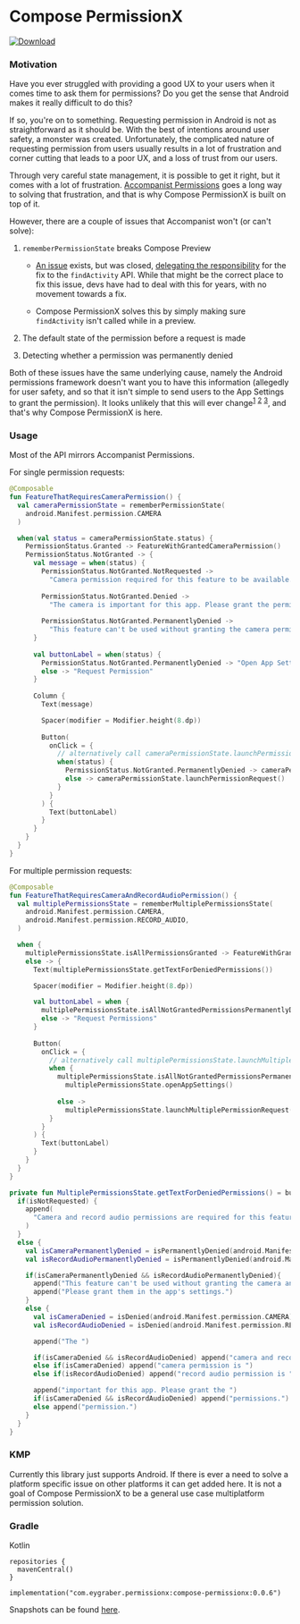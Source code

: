 # Compose PermissionX

[![Download](https://img.shields.io/maven-central/v/com.eygraber.permissionx/compose-permissionx/0.0.1)](https://search.maven.org/artifact/com.eygraber.permissionx/compose-permissionx)

### Motivation

Have you ever struggled with providing a good UX to your users when it comes time to ask them for permissions?
Do you get the sense that Android makes it really difficult to do this?

If so, you're on to something. Requesting permission in Android is not as straightforward as it should be. With the
best of intentions around user safety, a monster was created. Unfortunately, the complicated nature of requesting
permission from users usually results in a lot of frustration and corner cutting that leads to a poor UX, and a loss
of trust from our users.

Through very careful state management, it is possible to get it right, but it comes with a lot of frustration.
[Accompanist Permissions](https://google.github.io/accompanist/permissions/) goes a long way to solving that
frustration, and that is why Compose PermissionX is built on top of it.

However, there are a couple of issues that Accompanist won't (or can't solve):

1. `rememberPermissionState` breaks Compose Preview

    - [An issue](https://github.com/google/accompanist/issues/1498) exists, but was closed,
[delegating the responsibility](https://issuetracker.google.com/issues/267227895) for the fix to the
`findActivity` API. While that might be the correct place to fix this issue, devs have had to deal with this for years,
with no movement towards a fix.

    - Compose PermissionX solves this by simply making sure `findActivity` isn't called while in a preview.

2. The default state of the permission before a request is made
3. Detecting whether a permission was permanently denied

Both of these issues have the same underlying cause, namely the Android permissions framework doesn't want you to
have this information (allegedly for user safety, and so that it isn't simple to send users to the App Settings
to grant the permission). It looks unlikely that this will ever
change<sup>[1](https://github.com/google/accompanist/issues/1066)</sup>
<sup>[2](https://github.com/google/accompanist/issues/1300)</sup>
<sup>[3](https://github.com/google/accompanist/pull/990)</sup>, and that's why Compose PermissionX is here.

### Usage

Most of the API mirrors Accompanist Permissions.

For single permission requests:

```kotlin
@Composable
fun FeatureThatRequiresCameraPermission() {
  val cameraPermissionState = rememberPermissionState(
    android.Manifest.permission.CAMERA
  )

  when(val status = cameraPermissionState.status) {
    PermissionStatus.Granted -> FeatureWithGrantedCameraPermission()
    PermissionStatus.NotGranted -> {
      val message = when(status) {
        PermissionStatus.NotGranted.NotRequested ->
          "Camera permission required for this feature to be available. Please grant the permission."
        
        PermissionStatus.NotGranted.Denied ->
          "The camera is important for this app. Please grant the permission."
        
        PermissionStatus.NotGranted.PermanentlyDenied ->
          "This feature can't be used without granting the camera permission. Please grant it in the app's settings."
      }
      
      val buttonLabel = when(status) {
        PermissionStatus.NotGranted.PermanentlyDenied -> "Open App Settings"
        else -> "Request Permission"
      }
      
      Column {
        Text(message)

        Spacer(modifier = Modifier.height(8.dp))
        
        Button(
          onClick = {
            // alternatively call cameraPermissionState.launchPermissionRequestOrAppSettings()
            when(status) {
              PermissionStatus.NotGranted.PermanentlyDenied -> cameraPermissionState.openAppSettings()
              else -> cameraPermissionState.launchPermissionRequest()
            }
          }
        ) {
          Text(buttonLabel)
        }
      }
    }
  }
}
```

For multiple permission requests:

```kotlin
@Composable
fun FeatureThatRequiresCameraAndRecordAudioPermission() {
  val multiplePermissionsState = rememberMultiplePermissionsState(
    android.Manifest.permission.CAMERA,
    android.Manifest.permission.RECORD_AUDIO,
  )

  when {
    multiplePermissionsState.isAllPermissionsGranted -> FeatureWithGrantedCameraAndRecordAudioPermission()
    else -> {
      Text(multiplePermissionsState.getTextForDeniedPermissions())

      Spacer(modifier = Modifier.height(8.dp))

      val buttonLabel = when {
        multiplePermissionsState.isAllNotGrantedPermissionsPermanentlyDenied -> "Open App Settings"
        else -> "Request Permissions"
      }
      
      Button(
        onClick = {
          // alternatively call multiplePermissionsState.launchMultiplePermissionRequestOrAppSettings()
          when {
            multiplePermissionsState.isAllNotGrantedPermissionsPermanentlyDenied ->
              multiplePermissionsState.openAppSettings()
            
            else ->
              multiplePermissionsState.launchMultiplePermissionRequest()
          }   
        }
      ) {
        Text(buttonLabel)
      }
    }
  }
}

private fun MultiplePermissionsState.getTextForDeniedPermissions() = buildString {
  if(isNotRequested) {
    append(
      "Camera and record audio permissions are required for this feature to be available. Please grant the permissions."
    )
  }
  else {
    val isCameraPermanentlyDenied = isPermanentlyDenied(android.Manifest.permission.CAMERA)
    val isRecordAudioPermanentlyDenied = isPermanentlyDenied(android.Manifest.permission.RECORD_AUDIO)

    if(isCameraPermanentlyDenied && isRecordAudioPermanentlyDenied){
      append("This feature can't be used without granting the camera and record audio permissions. ")
      append("Please grant them in the app's settings.")
    }
    else {
      val isCameraDenied = isDenied(android.Manifest.permission.CAMERA)
      val isRecordAudioDenied = isDenied(android.Manifest.permission.RECORD_AUDIO)

      append("The ")

      if(isCameraDenied && isRecordAudioDenied) append("camera and record audio permissions are ")
      else if(isCameraDenied) append("camera permission is ")
      else if(isRecordAudioDenied) append("record audio permission is ")

      append("important for this app. Please grant the ")
      if(isCameraDenied && isRecordAudioDenied) append("permissions.")
      else append("permission.")
    }
  }
}
```

### KMP

Currently this library just supports Android. If there is ever a need to solve a platform specific issue on other
platforms it can get added here. It is not a goal of Compose PermissionX to be a general use case multiplatform
permission solution.

### Gradle

Kotlin
```
repositories {
  mavenCentral()
}

implementation("com.eygraber.permissionx:compose-permissionx:0.0.6")
```

Snapshots can be found [here](https://central.sonatype.org/publish/publish-portal-snapshots/#consuming-via-gradle).
